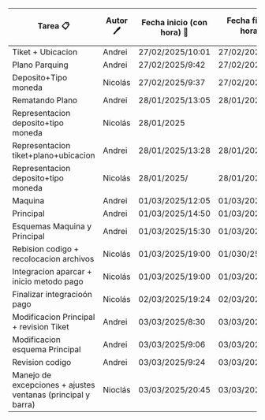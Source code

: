 |Tarea 📋|Autor 🖊️|Fecha inicio (con hora) 📅|Fecha fin (con hora) ⏳|Tiempo transcurrido ⏱️(aprox)|
|-----|-----|-----------------------|--------------------|-------------------|
|Tiket + Ubicacion|Andrei|27/02/2025/10:01|27/02/2025/10:57|56m|
|Plano Parquing| Andrei| 27/02/2025/9:42|27/02/2025/10:01|19m|
|Deposito+Tipo moneda|Nicolás|27/02/2025/9:37|27/02/2025/10:50|1h13|
|Rematando Plano|Andrei|28/01/2025/13:05|28/01/2025/13:27|22min|
|Representacion deposito+tipo moneda|Nicolás|28/01/2025||15m|
|Representacion tiket+plano+ubicacion|Andrei|28/01/2025/13:28|28/01/2025/13:56|28min|
|Representacion deposito+tipo moneda|Nicolás|28/01/2025/|28/01/2025/|15m|
|Maquina|Andrei|01/03/2025/12:05|01/03/2025/13:30|1h25|
|Principal|Andrei|01/03/2025/14:50|01/03/2025/15:20|30min|
|Esquemas Maquina y Principal|Andrei|01/03/2025/15:30|01/03/2025/16:15|45min|
|Rebision codigo + recolocacion archivos|Nicolás|01/03/2025/19:00|01/030/25/19:12|12m|
|Integracion aparcar + inicio metodo pago|Nicolás|01/03/2025/19:00|01/03/2025/20:42|1h42m|
|Finalizar integracioón pago|Nicolás|02/03/2025/19:24|02/03/2025/20:10|46m|
|Modificacion Principal + revision Tiket|Andrei|03/03/2025/8:30|03/03/2025/9:05|35min|
|Modificacion esquema Principal|Andrei|03/03/2025/9:06|03/03/2025/9:22|12min|
|Revision codigo|Andrei|03/03/2025/9:24|03/03/2025/9:40|16min|
|Manejo de excepciones + ajustes ventanas (principal y barra)|Nioclás|03/03/2025/20:45|03/03/2025/21:15|30m|
